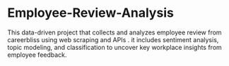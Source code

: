 # Employee-Review-Analysis
This data-driven project that collects and analyzes employee review from careerbliss using web scraping and APIs . it includes sentiment analysis, topic modeling, and classification to uncover key workplace insights from employee feedback.
